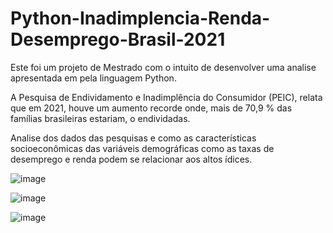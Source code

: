 # Python-Inadimplencia-Renda-Desemprego-Brasil-2021

Este foi um projeto de Mestrado com o intuito de desenvolver uma analise apresentada em pela linguagem Python.

A Pesquisa de Endividamento e Inadimplência do Consumidor (PEIC), relata que em 2021, houve um aumento recorde onde,
mais de 70,9 % das famílias brasileiras estariam, o endividadas. 

Analise dos dados das pesquisas e como as características socioeconômicas das variáveis demográficas como 
as taxas de desemprego e renda podem se relacionar aos altos ídices.

![image](https://user-images.githubusercontent.com/96588272/163463041-a26c584d-f3bf-4076-b9ab-71d529cbbd8f.png)

![image](https://user-images.githubusercontent.com/96588272/163463056-d1154ccd-de3c-4176-af4f-552059d4081b.png)

![image](https://user-images.githubusercontent.com/96588272/163463070-defecaf0-6fdf-486e-b1a7-c200b899de72.png)
